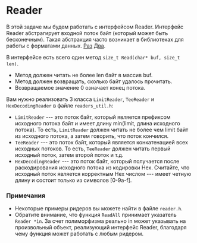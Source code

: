 # Reader

В этой задаче мы будем работать с интерфейсом Reader.
Интерфейс Reader абстрагирует входной поток байт (который может быть бесконечным).
Такая абстракция часто возникает в библиотеках для работы с форматами данных. [Раз](https://github.com/google/snappy/blob/master/snappy-sinksource.h#L111) [Два](https://developers.google.com/protocol-buffers/docs/reference/cpp/google.protobuf.io.zero_copy_stream).

В интерфейсе есть всего один метод `size_t Read(char* buf, size_t len)`.

* Метод должен читать не более len байт в массив buf.
* Метод должен возвращать, сколько байт удалось прочитать.
* Возвращаемое значение 0 означает конец потока.

Вам нужно реализовать 3 класса `LimitReader`, `TeeReader` и `HexDecodingReader` в файле `readers_util.h`:

* `LimitReader` --- это поток байт, который является префиксом исходного потока байт и имеет длину min(limit, длина исходного потока).
То есть, `LimitReader` должен читать не более чем limit байт из исходного потока, а затем говорить, что поток кончился.
* `TeeReader` --- это поток байт, который является конкатенацией всех исходных потоков.
То есть, `TeeReader` должен читать первый исходный поток, затем второй поток и т.д.
* `HexDecodingReader` --- это поток байт, который получается после раскодирования исходного потока из кодировки Hex.
Считайте, что исходный поток является корректным Hex числом --- имеет четную длину и состоит только из символов [0-9a-f].

### Примечания

* Некоторые примеры ридеров вы можете найти в файле `reader.h`.
* Обратите внимание, что функция `ReadAll` принимает указатель `Reader *in`. За счет полиморфизма реально in может указывать на
произвольный объект, реализующий интерфейс Reader, благодаря чему функция может работать с любым ридером.
